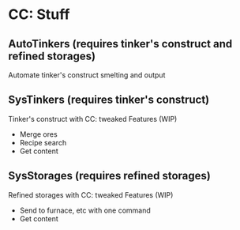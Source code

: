 # CC: Stuff

## AutoTinkers (requires tinker's construct and refined storages)

Automate tinker's construct smelting and output

## SysTinkers (requires tinker's construct)

Tinker's construct with CC: tweaked
Features (WIP)
- Merge ores
- Recipe search
- Get content

## SysStorages (requires refined storages)

Refined storages with CC: tweaked
Features (WIP)
- Send to furnace, etc with one command
- Get content
